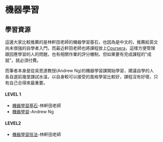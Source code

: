 # 機器學習

## 學習資源

這邊大家比較推薦的是林軒田老師的機器學習基石，也因為是中文的，推薦給英文尚未很強的自學者入門，而最近軒田老師也將課程放上[Coursera](https://www.coursera.org/learn/ntumlone-mathematicalfoundations/)，這樣方便管理跟回應學習的人的問題，也有相關作業的評分機制，但如果要有完成課程的"成就"，就必須付費。

而筆者本身是從吳恩達教授\(Andrew Ng\)的機器學習課開始學習，建議自學的人各自選前幾堂課試水溫，以自身較可以接受的風格學習比較好，課程沒有好壞，只有自己合得來最重要。

#### LEVEL 1

* [機器學習基石](https://youtu.be/nQvpFSMPhr0)-林軒田老師
* [機器學習](https://www.coursera.org/learn/machine-learning)-Andrew Ng

#### LEVEL2

* [機器學習技法](https://youtu.be/A-GxGCCAIrg)-林軒田老師





